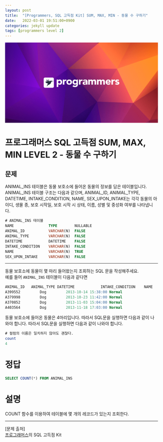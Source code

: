 ```yaml
---
layout: post
title:  "[Programmers, SQL 고득점 Kit] SUM, MAX, MIN - 동물 수 구하기"
date:   2022-03-01 19:51:00+0900
categories: jekyll update
tags: [programmers level 2]
---
```


<p align="center"><img src="/assets/img/blog/정보/프로그래머스.png"></p>

# 프로그래머스 SQL 고득점 SUM, MAX, MIN LEVEL 2 - 동물 수 구하기
## 문제
ANIMAL_INS 테이블은 동물 보호소에 들어온 동물의 정보를 담은 테이블입니다. ANIMAL_INS 테이블 구조는 다음과 같으며, ANIMAL_ID, ANIMAL_TYPE, DATETIME, INTAKE_CONDITION, NAME, SEX_UPON_INTAKE는 각각 동물의 아이디, 생물 종, 보호 시작일, 보호 시작 시 상태, 이름, 성별 및 중성화 여부를 나타냅니다.  

```sql
# ANIMAL_INS 테이블
NAME                TYPE        NULLABLE
ANIMAL_ID           VARCHAR(N)	FALSE
ANIMAL_TYPE         VARCHAR(N)	FALSE
DATETIME            DATETIME	FALSE
INTAKE_CONDITION    VARCHAR(N)	FALSE
NAME                VARCHAR(N)	TRUE
SEX_UPON_INTAKE     VARCHAR(N)	FALSE
```
  
---
  
동물 보호소에 동물이 몇 마리 들어왔는지 조회하는 SQL 문을 작성해주세요.  
예를 들어 `ANIMAL_INS` 테이블이 다음과 같다면  

```sql
ANIMAL_ID	ANIMAL_TYPE	DATETIME	        INTAKE_CONDITION	NAME	        SEX_UPON_INTAKE
A399552	        Dog	        2013-10-14 15:38:00	Normal	                Jack	        Neutered Male
A379998	        Dog	        2013-10-23 11:42:00	Normal	                Disciple	Intact Male
A370852	        Dog	        2013-11-03 15:04:00	Normal	                Katie	        Spayed Female
A403564	        Dog	        2013-11-18 17:03:00	Normal	                Anna	        Spayed Female
```

동물 보호소에 들어온 동물은 4마리입니다. 따라서 SQL문을 실행하면 다음과 같이 나와야 합니다. 따라서 SQL문을 실행하면 다음과 같이 나와야 합니다.   

```sql
# 컬럼의 이름은 일치하지 않아도 괜찮다.
count
4
```


# 정답
```sql
SELECT COUNT(*) FROM ANIMAL_INS
```

# 설명
COUNT 함수를 이용하여 테이블에 몇 개의 레코드가 있는지 조회한다.  
  
  

---
[문제 출처]  
[프로그래머스](https://programmers.co.kr/)의 SQL 고득점 Kit  